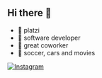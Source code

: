 ## Hi there 👋


- 🔭 platzi
- 🌱 software developer
- 👯 great coworker
- 💬 soccer, cars and movies


[![Instagram](https://img.shields.io/badge/@isaacgm__-%23E4405F?style=for-the-badge&logo=instagram&logoColor=white)](https://www.instagram.com/isaacgm__/)

